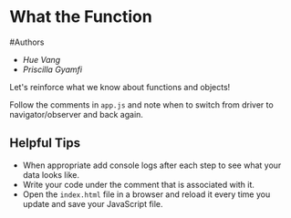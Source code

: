 # What the Function
#Authors
* *Hue Vang*
* *Priscilla Gyamfi*

Let's reinforce what we know about functions and objects!

Follow the comments in `app.js` and note when to switch from driver
to navigator/observer and back again.

## Helpful Tips

* When appropriate add console logs after each step to see what your
data looks like.
* Write your code under the comment that is associated with it.
* Open the `index.html` file in a browser and reload it every time you update and
save your JavaScript file.
